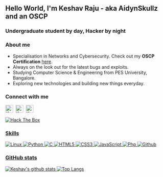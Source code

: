 <!--
**KeshavRajuR/KeshavRajuR** is a ✨ _special_ ✨ repository because its `README.md` (this file) appears on your GitHub profile.

Here are some ideas to get you started:

- 🔭 I’m currently working on ...
- 🌱 I’m currently learning ...
- 👯 I’m looking to collaborate on ...
- 🤔 I’m looking for help with ...
- 💬 Ask me about ...
- 📫 How to reach me: ...
- 😄 Pronouns: ...
- ⚡ Fun fact: ...
-->
## Hello World, I'm Keshav Raju - aka AidynSkullz and an OSCP
### Undergraduate student by day, Hacker by night

### About me
- Specialisation in Networks and Cybersecurity. Check out my **OSCP Certification** [here](https://www.credly.com/badges/dec62e6d-be65-4fb4-9e27-8d739d6bf3bf/public_url).
- Always on the look out for the latest bugs and exploits.
- Studying Computer Science & Engineering from PES University, Bangalore.
- Exploring new technologies and building new things everyday.

### Connect with me
<a href="https://www.linkedin.com/in/keshav-raju/" target="_blank"><img align="center" src="https://cdn.jsdelivr.net/npm/simple-icons@3.0.1/icons/linkedin.svg" alt="KeshavRajuR" height="24" width="24"/></a>&nbsp;
<a href="https://twitter.com/AidynSkullz" target="_blank"><img align="center" src="https://cdn.jsdelivr.net/npm/simple-icons@3.0.1/icons/twitter.svg" alt="KeshavRajuR" height="24" width="24"/></a>&nbsp;
<a href="https://www.youtube.com/channel/UCNsi55828f4vPHsRHX0gHRA?view_as=subscriber" target="_blank"><img align="center" src="https://cdn.jsdelivr.net/npm/simple-icons@3.0.1/icons/youtube.svg" alt="KeshavRajuR" height="24" width="24"/></a>&nbsp;

<a href="https://www.hackthebox.eu/profile/256919" target="_blank"><img src="http://www.hackthebox.eu/badge/image/256919" alt="Hack The Box">

### Skills
![Linux](http://img.shields.io/badge/-Linux-000000?style=for-the-badge&logo=linux)
![Python](http://img.shields.io/badge/-Python-000000?style=for-the-badge&logo=Python)
![C](https://img.shields.io/badge/-C-000000?style=for-the-badge&logo=C&logoColor=green)
![HTML5](https://img.shields.io/badge/-HTML5-000000?style=for-the-badge&logo=HTML5)
![CSS3](https://img.shields.io/badge/-CSS3-000000?style=for-the-badge&logo=CSS3)
![JavaScript](https://img.shields.io/badge/-JavaScript-000000?style=for-the-badge&logo=javascript)
![Php](http://img.shields.io/badge/-Php-000000?style=for-the-badge&logo=Php&logoColor=purple)
![Github](http://img.shields.io/badge/-Github-000000?style=for-the-badge&logo=Github)

### GitHub stats
![Keshav's github stats](https://github-readme-stats.vercel.app/api?username=KeshavRajuR&show_icons=true&theme=dracula&hide=issues)
[![Top Langs](https://github-readme-stats.vercel.app/api/top-langs/?username=KeshavRajuR&layout=compact&theme=dracula)](https://github.com/KeshavRajuR/github-readme-stats)
